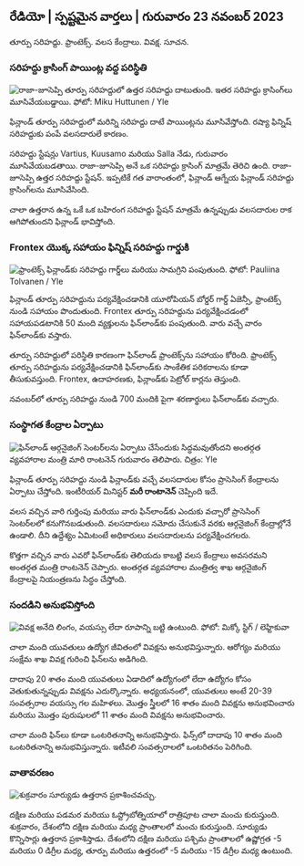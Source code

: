## రేడియో \| స్పష్టమైన వార్తలు \| గురువారం 23 నవంబర్ 2023

తూర్పు సరిహద్దు. ఫ్రాంటెక్స్. వలస కేంద్రాలు. వివక్ష. సూచన.

### సరిహద్దు క్రాసింగ్ పాయింట్ల వద్ద పరిస్థితి

![రాజా-జూసెప్పి తూర్పు సరిహద్దులో ఉత్తర సరిహద్దు దాటుతుంది. ఇతర సరిహద్దు క్రాసింగ్‌లు మూసివేయబడ్డాయి. ఫోటో: Miku Huttunen / Yle](https://images.cdn.yle.fi/image/upload/c_crop,h_3216,w_5712,x_0,y_421/ar_1.777777777777777777,c_fill,g1_faces/hp_2050q_auto:eco/f_auto/fl_lossy/v1700751077/39-1205645655f665a86285)

ఫిన్లాండ్ తూర్పు సరిహద్దులో మరిన్ని సరిహద్దు దాటే పాయింట్లను మూసివేస్తోంది. రష్యా ఫిన్నిష్ సరిహద్దుకు పంపే వలసదారులే కారణం.

సరిహద్దు స్టేషన్లు Vartius, Kuusamo మరియు Salla నేడు, గురువారం మూసివేయబడతాయి. రాజా-జూసెప్పి అనే ఒక సరిహద్దు క్రాసింగ్ మాత్రమే తెరిచి ఉంది. రాజా-జూసెప్పి ఉత్తర సరిహద్దు స్టేషన్. ఇప్పటికే గత వారాంతంలో, ఫిన్లాండ్ ఆగ్నేయ ఫిన్లాండ్ సరిహద్దు క్రాసింగ్‌లను మూసివేసింది.

చాలా ఉత్తరాన ఉన్న ఒకే ఒక బహిరంగ సరిహద్దు స్టేషన్ మాత్రమే ఉన్నప్పుడు వలసదారుల రాక ఆగిపోతుందని ఫిన్లాండ్ భావిస్తోంది.

### Frontex యొక్క సహాయం ఫిన్నిష్ సరిహద్దు గార్డుకి

![ఫ్రాంటెక్స్ ఫిన్లాండ్‌కు సరిహద్దు గార్డ్‌లు మరియు సామగ్రిని పంపుతుంది. ఫోటో: Pauliina Tolvanen / Yle](https://images.cdn.yle.fi/image/upload/c_crop,h_1080,w_1919,x_0,y_0/ar_1.777777777777777777,c_fill,g2750,wdr_0q_auto:eco/f_auto/fl_lossy/v1663055873/39-100697563203716d9ecd)

ఫిన్లాండ్ తూర్పు సరిహద్దును పర్యవేక్షించడానికి యూరోపియన్ బోర్డర్ గార్డ్ ఏజెన్సీ, ఫ్రాంటెక్స్ నుండి సహాయం పొందుతుంది. Frontex తూర్పు సరిహద్దును పర్యవేక్షించడంలో సహాయపడటానికి 50 మంది వ్యక్తులను ఫిన్‌లాండ్‌కు పంపుతుంది. వారు వచ్చే వారం ఫిన్‌లాండ్‌కు వస్తారు.

తూర్పు సరిహద్దులో పరిస్థితి కారణంగా ఫిన్‌లాండ్ ఫ్రాంటెక్స్‌ను సహాయం కోరింది. ఫ్రాంటెక్స్ తూర్పు సరిహద్దును పర్యవేక్షించడానికి ఫిన్‌లాండ్‌కు సాంకేతిక పరికరాలను కూడా తీసుకువస్తుంది. Frontex, ఉదాహరణకు, ఫిన్లాండ్‌కు పెట్రోల్ కార్లను తెస్తుంది.

నవంబర్‌లో తూర్పు సరిహద్దు నుండి 700 మందికి పైగా శరణార్థులు ఫిన్‌లాండ్‌కు వచ్చారు.

### సంస్థాగత కేంద్రాల ఏర్పాటు

![ఫిన్‌లాండ్ ఆర్గనైజింగ్ సెంటర్‌లను ఏర్పాటు చేసేందుకు సిద్ధమవుతోందని అంతర్గత వ్యవహారాల మంత్రి మారి రాంటనెన్ గురువారం తెలిపారు. చిత్రం: Yle](https://images.cdn.yle.fi/image/upload/c_crop,h_1080,w_1919,x_0,y_0/ar_1.7777777777777777,c_fill,g_faces,h_675/f_auto/fl_lossy/v1700721586/39-1205201655eed1e81849)

ఫిన్లాండ్ తూర్పు సరిహద్దు నుండి ఫిన్లాండ్‌కు వచ్చే వలసదారుల కోసం ప్రాసెసింగ్ కేంద్రాలను ఏర్పాటు చేస్తోంది. ఇంటీరియర్ మినిస్టర్ **మరీ రాంటానెన్** చెప్పింది ఇదే.

వలస వచ్చిన వారి గుర్తింపు మరియు వారు ఫిన్‌లాండ్‌కు ఎందుకు వచ్చారో ప్రాసెసింగ్ సెంటర్‌లలో కనుగొనబడుతుంది. వలసదారులు నమోదు చేసుకునే వరకు ఆర్గనైజింగ్ కేంద్రాల్లోనే ఉండాలి. దీని ఉద్దేశ్యం ఏమిటంటే అధికారులు వలసదారులను పర్యవేక్షించగలరు.

కొత్తగా వచ్చిన వారు ఎవరో ఫిన్‌లాండ్‌కు తెలియదు కాబట్టి వలస కేంద్రాలు అవసరమని అంతర్గత మంత్రి రాంటనెన్ చెప్పారు. అంతర్గత వ్యవహారాల మంత్రిత్వ శాఖ ఆర్గనైజింగ్ కేంద్రాలపై నియంత్రణను సిద్ధం చేస్తోంది.

### సందడిని అనుభవిస్తోంది

![వివక్ష అనేది లింగం, వయస్సు లేదా రూపాన్ని బట్టి ఉంటుంది. ఫోటో: మిక్కో స్టిగ్ / లెహ్టికువా](https://images.cdn.yle.fi/image/upload/c_crop,h_2394,w_4256,x_0,y_110/ar_1.77777777777777777,c_fill,g_777,c_fill,g_705q_auto:eco/f_auto/fl_lossy/v1700718446/39-1205193655ee719688c7)

చాలా మంది యువతులు ఉద్యోగ జీవితంలో వివక్షను అనుభవిస్తున్నారు. ఆరోగ్యం మరియు సంక్షేమ శాఖ వివక్ష గురించి ఫిన్‌లను అడిగింది.

దాదాపు 20 శాతం మంది యువతులు ఏడాదిలో ఉద్యోగంలో లేదా ఉద్యోగం కోసం వెతుకుతున్నప్పుడు వివక్షను ఎదుర్కొన్నారు. అధ్యయనంలో, యువతులు అంటే 20-39 సంవత్సరాల వయస్సు గల మహిళలు. మొత్తం స్త్రీలలో 16 శాతం మంది వివక్షను అనుభవించారు మరియు మొత్తం పురుషులలో 11 శాతం మంది వివక్షను అనుభవించారు.

చాలా మంది ఫిన్‌లు కూడా ఒంటరితనాన్ని అనుభవిస్తారు. ఫిన్స్‌లో దాదాపు 10 శాతం మంది ఒంటరితనాన్ని అనుభవిస్తున్నారు. ఇటీవలి సంవత్సరాలలో ఒంటరితనం పెరిగింది.

### వాతావరణం

![శుక్రవారం సూర్యుడు ఉత్తరాన ప్రకాశించవచ్చు.](https://images.cdn.yle.fi/image/upload/c_crop,h_1080,w_1919,x_0,y_0/ar_1.77777777777777777,c_fill,g675,h_faces,w_1200/dpr_1.0/q_auto:eco/f_auto/fl_lossy/v1700752778/39-1205671655f6d69ed984)

దక్షిణ మరియు పడమర మరియు ఓస్ట్రోబోత్నియాలో రాత్రిపూట చాలా మంచు కురుస్తుంది. శుక్రవారం, దేశంలోని దక్షిణ మరియు మధ్య ప్రాంతాలలో మంచు కురుస్తుంది. సూర్యుడు కొన్నిసార్లు ఉత్తరాన ప్రకాశిస్తాడు. దేశంలోని దక్షిణ మరియు పశ్చిమ ప్రాంతాలలో ఉష్ణోగ్రత -5 మరియు 0 డిగ్రీల మధ్య, తూర్పు మరియు ఉత్తరంలో -5 మరియు -15 డిగ్రీల మధ్య ఉంటుంది.
